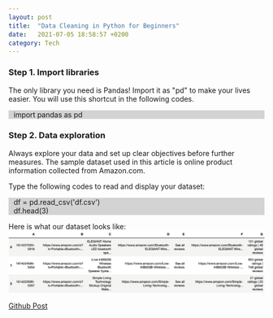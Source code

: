 ```yaml
---
layout: post
title:  "Data Cleaning in Python for Beginners"
date:   2021-07-05 18:58:57 +0200
category: Tech
---
```


### Step 1. Import libraries
The only library you need is Pandas! Import it as "pd" to make your lives easier. You will use this shortcut in the following codes.

<p style="background-color:LightGray; padding-left:10px"> import pandas as pd </p>

### Step 2. Data exploration
Always explore your data and set up clear objectives before further measures. The sample dataset used in this article is online product information collected from Amazon.com.

Type the following codes to read and display your dataset:
<p style="background-color:LightGray; padding-left:10px"> df = pd.read_csv('df.csv') <br> df.head(3) </p>

Here is what our dataset looks like: <br>
<img src="/blog-tech/assets/images/0706_data_exploration.png">


<a href="https://github.com/martintsai1976/Data-Cleaning-in-Python-for-Beginners.ipynb" target="_blank">Github Post</a>

